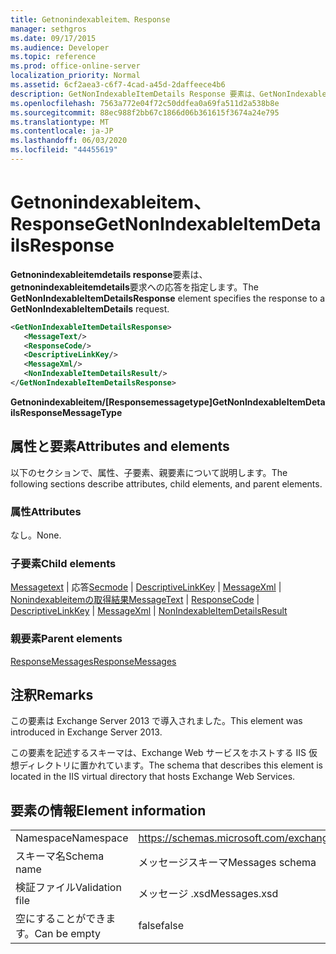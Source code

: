 ```yaml
---
title: Getnonindexableitem、Response
manager: sethgros
ms.date: 09/17/2015
ms.audience: Developer
ms.topic: reference
ms.prod: office-online-server
localization_priority: Normal
ms.assetid: 6cf2aea3-c6f7-4cad-a45d-2daffeece4b6
description: GetNonIndexableItemDetails Response 要素は、GetNonIndexableItemDetails 要求への応答を指定します。
ms.openlocfilehash: 7563a772e04f72c50ddfea0a69fa511d2a538b8e
ms.sourcegitcommit: 88ec988f2bb67c1866d06b361615f3674a24e795
ms.translationtype: MT
ms.contentlocale: ja-JP
ms.lasthandoff: 06/03/2020
ms.locfileid: "44455619"
---
```

# <a name="getnonindexableitemdetailsresponse"></a><span data-ttu-id="2023d-103">Getnonindexableitem、Response</span><span class="sxs-lookup"><span data-stu-id="2023d-103">GetNonIndexableItemDetailsResponse</span></span>

<span data-ttu-id="2023d-104">**Getnonindexableitemdetails response**要素は、 **getnonindexableitemdetails**要求への応答を指定します。</span><span class="sxs-lookup"><span data-stu-id="2023d-104">The **GetNonIndexableItemDetailsResponse** element specifies the response to a **GetNonIndexableItemDetails** request.</span></span> 
  
```XML
<GetNonIndexableItemDetailsResponse>
   <MessageText/>
   <ResponseCode/>
   <DescriptiveLinkKey/>
   <MessageXml/>
   <NonIndexableItemDetailsResult/>
</GetNonIndexableItemDetailsResponse>
```

 <span data-ttu-id="2023d-105">**Getnonindexableitem/[Responsemessagetype]**</span><span class="sxs-lookup"><span data-stu-id="2023d-105">**GetNonIndexableItemDetailsResponseMessageType**</span></span>
## <a name="attributes-and-elements"></a><span data-ttu-id="2023d-106">属性と要素</span><span class="sxs-lookup"><span data-stu-id="2023d-106">Attributes and elements</span></span>

<span data-ttu-id="2023d-107">以下のセクションで、属性、子要素、親要素について説明します。</span><span class="sxs-lookup"><span data-stu-id="2023d-107">The following sections describe attributes, child elements, and parent elements.</span></span>
  
### <a name="attributes"></a><span data-ttu-id="2023d-108">属性</span><span class="sxs-lookup"><span data-stu-id="2023d-108">Attributes</span></span>

<span data-ttu-id="2023d-109">なし。</span><span class="sxs-lookup"><span data-stu-id="2023d-109">None.</span></span>
  
### <a name="child-elements"></a><span data-ttu-id="2023d-110">子要素</span><span class="sxs-lookup"><span data-stu-id="2023d-110">Child elements</span></span>

<span data-ttu-id="2023d-111">[Messagetext](messagetext.md)  | 応答[Secmode](responsecode.md)  | [DescriptiveLinkKey](descriptivelinkkey.md)  | [MessageXml](messagexml.md)  | [Nonindexableitemの取得結果](nonindexableitemdetailsresult.md)</span><span class="sxs-lookup"><span data-stu-id="2023d-111">[MessageText](messagetext.md) | [ResponseCode](responsecode.md) | [DescriptiveLinkKey](descriptivelinkkey.md) | [MessageXml](messagexml.md) | [NonIndexableItemDetailsResult](nonindexableitemdetailsresult.md)</span></span>
  
### <a name="parent-elements"></a><span data-ttu-id="2023d-112">親要素</span><span class="sxs-lookup"><span data-stu-id="2023d-112">Parent elements</span></span>

[<span data-ttu-id="2023d-113">ResponseMessages</span><span class="sxs-lookup"><span data-stu-id="2023d-113">ResponseMessages</span></span>](responsemessages.md)
  
## <a name="remarks"></a><span data-ttu-id="2023d-114">注釈</span><span class="sxs-lookup"><span data-stu-id="2023d-114">Remarks</span></span>

<span data-ttu-id="2023d-115">この要素は Exchange Server 2013 で導入されました。</span><span class="sxs-lookup"><span data-stu-id="2023d-115">This element was introduced in Exchange Server 2013.</span></span>
  
<span data-ttu-id="2023d-116">この要素を記述するスキーマは、Exchange Web サービスをホストする IIS 仮想ディレクトリに置かれています。</span><span class="sxs-lookup"><span data-stu-id="2023d-116">The schema that describes this element is located in the IIS virtual directory that hosts Exchange Web Services.</span></span>
  
## <a name="element-information"></a><span data-ttu-id="2023d-117">要素の情報</span><span class="sxs-lookup"><span data-stu-id="2023d-117">Element information</span></span>

|||
|:-----|:-----|
|<span data-ttu-id="2023d-118">Namespace</span><span class="sxs-lookup"><span data-stu-id="2023d-118">Namespace</span></span>  <br/> |https://schemas.microsoft.com/exchange/services/2006/messages  <br/> |
|<span data-ttu-id="2023d-119">スキーマ名</span><span class="sxs-lookup"><span data-stu-id="2023d-119">Schema name</span></span>  <br/> |<span data-ttu-id="2023d-120">メッセージスキーマ</span><span class="sxs-lookup"><span data-stu-id="2023d-120">Messages schema</span></span>  <br/> |
|<span data-ttu-id="2023d-121">検証ファイル</span><span class="sxs-lookup"><span data-stu-id="2023d-121">Validation file</span></span>  <br/> |<span data-ttu-id="2023d-122">メッセージ .xsd</span><span class="sxs-lookup"><span data-stu-id="2023d-122">Messages.xsd</span></span>  <br/> |
|<span data-ttu-id="2023d-123">空にすることができます。</span><span class="sxs-lookup"><span data-stu-id="2023d-123">Can be empty</span></span>  <br/> |<span data-ttu-id="2023d-124">false</span><span class="sxs-lookup"><span data-stu-id="2023d-124">false</span></span>  <br/> |
   


